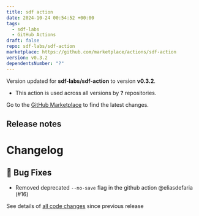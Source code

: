 ```yaml
---
title: sdf action
date: 2024-10-24 00:54:52 +00:00
tags:
  - sdf-labs
  - GitHub Actions
draft: false
repo: sdf-labs/sdf-action
marketplace: https://github.com/marketplace/actions/sdf-action
version: v0.3.2
dependentsNumber: "?"
---
```



Version updated for **sdf-labs/sdf-action** to version **v0.3.2**.
- This action is used across all versions by **?** repositories.

Go to the [GitHub Marketplace](https://github.com/marketplace/actions/sdf-action) to find the latest changes.

## Release notes

# Changelog
## 🐛 Bug Fixes

- Removed deprecated `--no-save` flag in the github action @eliasdefaria (#16)

See details of [all code changes](https://github.com/sdf-labs/sdf-action/compare/v0.3.1...v0.3.2) since previous release

